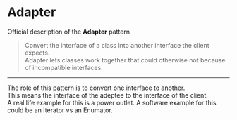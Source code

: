 # Adapter

Official description of the **Adapter** pattern
> Convert the interface of a class into another interface the client expects.\
> Adapter lets classes work together that could otherwise not because of incompatible interfaces.

---

The role of this pattern is to convert one interface to another.\
This means the interface of the adeptee to the interface of the client.\
A real life example for this is a power outlet. A software example for this could be an Iterator vs an Enumator.
